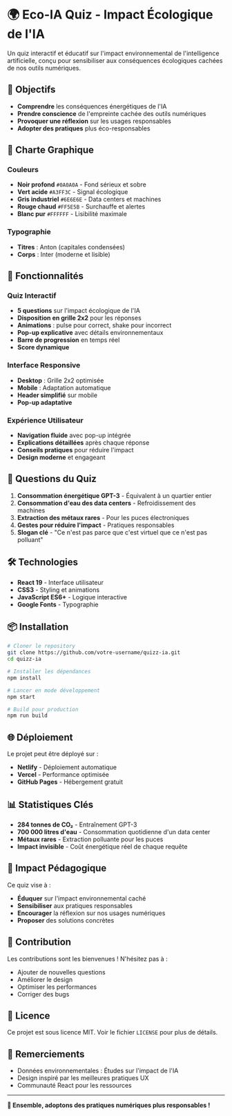 # 🌍 Eco-IA Quiz - Impact Écologique de l'IA

Un quiz interactif et éducatif sur l'impact environnemental de l'intelligence artificielle, conçu pour sensibiliser aux conséquences écologiques cachées de nos outils numériques.

## 🎯 Objectifs

- **Comprendre** les conséquences énergétiques de l'IA
- **Prendre conscience** de l'empreinte cachée des outils numériques  
- **Provoquer une réflexion** sur les usages responsables
- **Adopter des pratiques** plus éco-responsables

## 🎨 Charte Graphique

### Couleurs
- **Noir profond** `#0A0A0A` - Fond sérieux et sobre
- **Vert acide** `#A3FF3C` - Signal écologique
- **Gris industriel** `#6E6E6E` - Data centers et machines
- **Rouge chaud** `#FF5E5B` - Surchauffe et alertes
- **Blanc pur** `#FFFFFF` - Lisibilité maximale

### Typographie
- **Titres** : Anton (capitales condensées)
- **Corps** : Inter (moderne et lisible)

## 🚀 Fonctionnalités

### Quiz Interactif
- **5 questions** sur l'impact écologique de l'IA
- **Disposition en grille 2x2** pour les réponses
- **Animations** : pulse pour correct, shake pour incorrect
- **Pop-up explicative** avec détails environnementaux
- **Barre de progression** en temps réel
- **Score dynamique**

### Interface Responsive
- **Desktop** : Grille 2x2 optimisée
- **Mobile** : Adaptation automatique
- **Header simplifié** sur mobile
- **Pop-up adaptative**

### Expérience Utilisateur
- **Navigation fluide** avec pop-up intégrée
- **Explications détaillées** après chaque réponse
- **Conseils pratiques** pour réduire l'impact
- **Design moderne** et engageant

## 📱 Questions du Quiz

1. **Consommation énergétique GPT-3** - Équivalent à un quartier entier
2. **Consommation d'eau des data centers** - Refroidissement des machines
3. **Extraction des métaux rares** - Pour les puces électroniques
4. **Gestes pour réduire l'impact** - Pratiques responsables
5. **Slogan clé** - "Ce n'est pas parce que c'est virtuel que ce n'est pas polluant"

## 🛠️ Technologies

- **React 19** - Interface utilisateur
- **CSS3** - Styling et animations
- **JavaScript ES6+** - Logique interactive
- **Google Fonts** - Typographie

## 📦 Installation

```bash
# Cloner le repository
git clone https://github.com/votre-username/quizz-ia.git
cd quizz-ia

# Installer les dépendances
npm install

# Lancer en mode développement
npm start

# Build pour production
npm run build
```

## 🌐 Déploiement

Le projet peut être déployé sur :
- **Netlify** - Déploiement automatique
- **Vercel** - Performance optimisée
- **GitHub Pages** - Hébergement gratuit

## 📊 Statistiques Clés

- **284 tonnes de CO₂** - Entraînement GPT-3
- **700 000 litres d'eau** - Consommation quotidienne d'un data center
- **Métaux rares** - Extraction polluante pour les puces
- **Impact invisible** - Coût énergétique réel de chaque requête

## 🎯 Impact Pédagogique

Ce quiz vise à :
- **Éduquer** sur l'impact environnemental caché
- **Sensibiliser** aux pratiques responsables
- **Encourager** la réflexion sur nos usages numériques
- **Proposer** des solutions concrètes

## 🤝 Contribution

Les contributions sont les bienvenues ! N'hésitez pas à :
- Ajouter de nouvelles questions
- Améliorer le design
- Optimiser les performances
- Corriger des bugs

## 📄 Licence

Ce projet est sous licence MIT. Voir le fichier `LICENSE` pour plus de détails.

## 🙏 Remerciements

- Données environnementales : Études sur l'impact de l'IA
- Design inspiré par les meilleures pratiques UX
- Communauté React pour les ressources

---

**🌱 Ensemble, adoptons des pratiques numériques plus responsables !**
